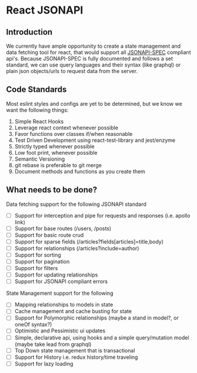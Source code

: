 
# React JSONAPI

## Introduction

We currently have ample opportunity to create a state management and data fetching tool for react, that would support all [JSONAPI-SPEC](https://jsonapi.org/) compliant api's. Because JSONAPI-SPEC is fully documented and follows a set standard, we can use query languages and their syntax (like graphql) or plain json objects/urls to request data from the server.
 
## Code Standards
Most eslint styles and configs are yet to be determined, but we know we want the following things:

 1. Simple React Hooks
 2. Leverage react context whenever possible
 3. Favor functions over classes if/when reasonable
 4. Test Driven Development using react-test-library and jest/enzyme
 5. Strictly typed whenever possible
 6. Low foot print, whenever possible
 7. Semantic Versioning
 8. git rebase is preferable to git merge
 9. Document methods and functions as you create them

## What needs to be done?
Data fetching support for the following JSONAPI standard
 - [ ] Support for interception and pipe for requests and responses (i.e. apollo link)
 - [ ] Support for base routes (/users, /posts)
 - [ ] Support for basic route crud
 - [ ] Support for sparse fields (/articles?fields[articles]=title,body)
 - [ ] Support for relationships (/articles?include=author)
 - [ ] Support for sorting
 - [ ] Support for pagination
 - [ ] Support for filters
 - [ ] Support for updating relationships
 - [ ] Support for JSONAPI compliant errors

 State Management support for the following
 - [ ] Mapping relationships to models in state
 - [ ] Cache management and cache busting for state
 - [ ] Support for Polymorphic relationships (maybe a stand in model?, or oneOf syntax?)
 - [ ] Optimistic and Pessimistic ui updates
 - [ ] Simple, declarative api, using hooks and a simple query/mutation model (maybe take lead from graphql)
 - [ ] Top Down state management that is transactional
 - [ ] Support for History i.e. redux history/time traveling
 - [ ] Support for lazy loading

